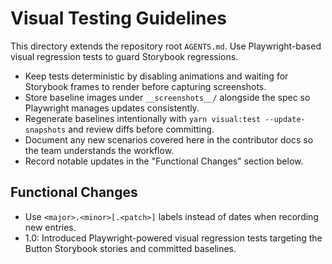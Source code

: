 # Visual Testing Guidelines

This directory extends the repository root `AGENTS.md`. Use Playwright-based visual regression tests to guard Storybook regressions.

- Keep tests deterministic by disabling animations and waiting for Storybook frames to render before capturing screenshots.
- Store baseline images under `__screenshots__/` alongside the spec so Playwright manages updates consistently.
- Regenerate baselines intentionally with `yarn visual:test --update-snapshots` and review diffs before committing.
- Document any new scenarios covered here in the contributor docs so the team understands the workflow.
- Record notable updates in the "Functional Changes" section below.

## Functional Changes
- Use `<major>.<minor>[.<patch>]` labels instead of dates when recording new entries.
- 1.0: Introduced Playwright-powered visual regression tests targeting the Button Storybook stories and committed baselines.
